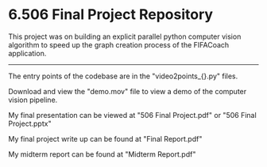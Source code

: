 # 6.506 Final Project Repository
This project was on building an explicit parallel python computer vision algorithm to speed up the graph creation process of the FIFACoach application.

----

The entry points of the codebase are in the "video2points_{}.py" files.

Download and view the "demo.mov" file to view a demo of the computer vision pipeline.

My final presentation can be viewed at "506 Final Project.pdf" or "506 Final Project.pptx"

My final project write up can be found at "Final Report.pdf"

My midterm report can be found at "Midterm Report.pdf"
